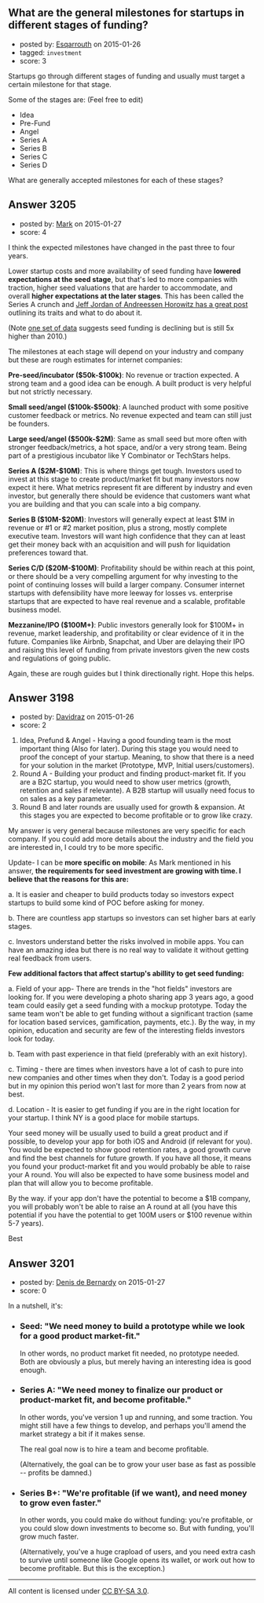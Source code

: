 ## What are the general milestones for startups in different stages of funding?

- posted by: [Esqarrouth](https://stackexchange.com/users/3055586/esqarrouth) on 2015-01-26
- tagged: `investment`
- score: 3

Startups go through different stages of funding and usually must target a certain milestone for that stage.  

Some of the stages are: (Feel free to edit)

- Idea
- Pre-Fund
- Angel
- Series A
- Series B
- Series C 
- Series D

What are generally accepted milestones for each of these stages? 



## Answer 3205

- posted by: [Mark](https://stackexchange.com/users/1127243/mark) on 2015-01-27
- score: 4

<p>I think the expected milestones have changed in the past three to four years. </p>

<p>Lower startup costs and more availability of seed funding have <strong>lowered expectations at the seed stage</strong>, but that's led to more companies with traction, higher seed valuations that are harder to accommodate, and overall <strong>higher expectations at the later stages</strong>. This has been called the Series A crunch and <a href="http://jeff.a16z.com/2013/06/19/the-series-a-round-is-the-new-series-b-round/" rel="nofollow">Jeff Jordan of Andreessen Horowitz has a great post</a> outlining its traits and what to do about it.</p>

<p>(Note <a href="http://techcrunch.com/2015/01/16/the-seed-bubble-has-popped" rel="nofollow">one set of data</a> suggests seed funding is declining but is still 5x higher than 2010.) </p>

<p>The milestones at each stage will depend on your industry and company but these are rough estimates for internet companies:</p>

<p><strong>Pre-seed/incubator ($50k-$100k)</strong>: No revenue or traction expected. A strong team and a good idea can be enough. A built product is very helpful but not strictly necessary.</p>

<p><strong>Small seed/angel ($100k-$500k)</strong>: A launched product with some positive customer feedback or metrics. No revenue expected and team can still just be founders.</p>

<p><strong>Large seed/angel ($500k-$2M)</strong>: Same as small seed but more often with stronger feedback/metrics, a hot space, and/or a very strong team. Being part of a prestigious incubator like Y Combinator or TechStars helps.</p>

<p><strong>Series A ($2M-$10M)</strong>: This is where things get tough. Investors used to invest at this stage to create product/market fit but many investors now expect it here. What metrics represent fit are different by industry and even investor, but generally there should be evidence that customers want what you are building and that you can scale into a big company.</p>

<p><strong>Series B ($10M-$20M)</strong>: Investors will generally expect at least $1M in revenue or #1 or #2 market position, plus a strong, mostly complete executive team. Investors will want high confidence that they can at least get their money back with an acquisition and will push for liquidation preferences toward that.</p>

<p><strong>Series C/D ($20M-$100M)</strong>: Profitability should be within reach at this point, or there should be a very compelling argument for why investing to the point of continuing losses will build a larger company. Consumer internet startups with defensibility have more leeway for losses vs. enterprise startups that are expected to have real revenue and a scalable, profitable business model.</p>

<p><strong>Mezzanine/IPO ($100M+)</strong>: Public investors generally look for $100M+ in revenue, market leadership, and profitability or clear evidence of it in the future. Companies like Airbnb, Snapchat, and Uber are delaying their IPO and raising this level of funding from private investors given the new costs and regulations of going public.</p>

<p>Again, these are rough guides but I think directionally right. Hope this helps.</p>



## Answer 3198

- posted by: [Davidraz](https://stackexchange.com/users/4447731/davidraz) on 2015-01-26
- score: 2

1. Idea, Prefund & Angel - Having a good founding team is the most important thing (Also for later). During this stage you would need to proof the concept of your startup. Meaning, to show that there is a need for your solution in the market (Prototype, MVP, Initial users/customers). 
2. Round A - Building your product and finding product-market fit. If you are a B2C startup, you would need to show user metrics (growth, retention and sales if relevante). A B2B startup will usually need focus to on sales as a key parameter.  
3. Round B and later rounds are usually used for growth & expansion. At this stages you are expected to become profitable or to grow like crazy. 

My answer is very general because milestones are very specific for each company. If you could add more details about the industry and the field you are interested in, I could try to be more specific.

Update- 
I can be **more specific on mobile**:
As Mark mentioned in his answer, **the requirements for seed investment are growing with time. I believe that the reasons for this are:**

a. It is easier and cheaper to build products today so investors expect startups to build some kind of POC before asking for money. 

b. There are countless app startups so investors can set higher bars at early stages.

c. Investors understand better the risks involved in mobile apps. You can have an amazing idea but there is no real way to validate it without getting real feedback from users.

**Few additional factors that affect startup's abillity to get seed funding:**

a. Field of your app- There are trends in the "hot fields" investors are looking for. If you were developing a photo sharing app 3 years ago, a good team could easily get a seed funding with a mockup prototype. Today the same team won't be able to get funding without a significant traction (same for location based services, gamification, payments, etc.). By the way, in my opinion, education and security are few of the interesting fields investors look for today. 
   
b. Team with past experience in that field (preferably with an exit history).

c. Timing - there are times when investors have a lot of cash to pure into new companies and other times when they don't. Today is a good period but in my opinion this period won't last for more than 2 years from now at best. 

d. Location - It is easier to get funding if you are in the right location for your startup. I think NY is a good place for mobile startups.
 
Your seed money will be usually used to build a great product and if possible, to develop your app for both iOS and Android (if relevant for you). You would be expected to show good retention rates, a good growth curve and find the best channels for future growth.
If you have all those, it means you found your product-market fit and you would probably be able to raise your A round. You will also be expected to have some business model and plan that will allow you to become profitable. 

By the way. if your app don't have the potential to become a $1B company, you will probably won't be able to raise an A round at all (you have this potential if you have the potential to get 100M users or $100 revenue within 5-7 years).



Best


## Answer 3201

- posted by: [Denis de Bernardy](https://stackexchange.com/users/182468/denis-de-bernardy) on 2015-01-27
- score: 0

In a nutshell, it's:

- ### Seed: "We need money to build a prototype while we look for a good product market-fit."

   In other words, no product market fit needed, no prototype needed. Both are obviously a plus, but merely having an interesting idea is good enough.

- ### Series A: "We need money to finalize our product or product-market fit, and become profitable."

  In other words, you've version 1 up and running, and some traction. You might still have a few things to develop, and perhaps you'll amend the market strategy a bit if it makes sense.

   The real goal now is to hire a team and become profitable.

   (Alternatively, the goal can be to grow your user base as fast as possible -- profits be damned.)

- ### Series B+: "We're profitable (if we want), and need money to grow even faster."

  In other words, you could make do without funding: you're profitable, or you could slow down investments to become so. But with funding, you'll grow much faster.

  (Alternatively, you've a huge crapload of users, and you need extra cash to survive until someone like Google opens its wallet, or work out how to become profitable. But this is the exception.)



---

All content is licensed under [CC BY-SA 3.0](https://creativecommons.org/licenses/by-sa/3.0/).
